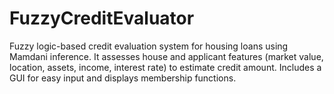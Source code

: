 # FuzzyCreditEvaluator
Fuzzy logic-based credit evaluation system for housing loans using Mamdani inference. It assesses house and applicant features (market value, location, assets, income, interest rate) to estimate credit amount. Includes a GUI for easy input and displays membership functions.
